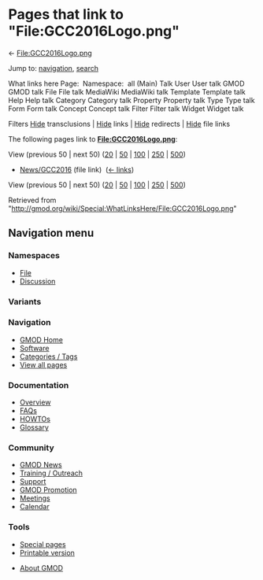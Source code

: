 <div id="mw-page-base" class="noprint">

</div>

<div id="mw-head-base" class="noprint">

</div>

<div id="content" class="mw-body" role="main">

<span id="top"></span>

<div id="mw-js-message" style="display:none;">

</div>



# <span dir="auto">Pages that link to "File:GCC2016Logo.png"</span>

<div id="bodyContent">

<div id="contentSub">

←
[File:GCC2016Logo.png](/wiki/File:GCC2016Logo.png "File:GCC2016Logo.png")

</div>

<div id="jump-to-nav" class="mw-jump">

Jump to: [navigation](#mw-navigation), [search](#p-search)

</div>

<div id="mw-content-text">

What links here Page:  Namespace:  all (Main) Talk User User talk GMOD
GMOD talk File File talk MediaWiki MediaWiki talk Template Template talk
Help Help talk Category Category talk Property Property talk Type Type
talk Form Form talk Concept Concept talk Filter Filter talk Widget
Widget talk

Filters
[Hide](/mediawiki/index.php?title=Special:WhatLinksHere/File:GCC2016Logo.png&hidetrans=1 "Special:WhatLinksHere/File:GCC2016Logo.png")
transclusions \|
[Hide](/mediawiki/index.php?title=Special:WhatLinksHere/File:GCC2016Logo.png&hidelinks=1 "Special:WhatLinksHere/File:GCC2016Logo.png")
links \|
[Hide](/mediawiki/index.php?title=Special:WhatLinksHere/File:GCC2016Logo.png&hideredirs=1 "Special:WhatLinksHere/File:GCC2016Logo.png")
redirects \|
[Hide](/mediawiki/index.php?title=Special:WhatLinksHere/File:GCC2016Logo.png&hideimages=1 "Special:WhatLinksHere/File:GCC2016Logo.png")
file links

The following pages link to
**[File:GCC2016Logo.png](/wiki/File:GCC2016Logo.png "File:GCC2016Logo.png")**:

View (previous 50 \| next 50)
([20](/mediawiki/index.php?title=Special:WhatLinksHere/File:GCC2016Logo.png&limit=20 "Special:WhatLinksHere/File:GCC2016Logo.png")
\|
[50](/mediawiki/index.php?title=Special:WhatLinksHere/File:GCC2016Logo.png&limit=50 "Special:WhatLinksHere/File:GCC2016Logo.png")
\|
[100](/mediawiki/index.php?title=Special:WhatLinksHere/File:GCC2016Logo.png&limit=100 "Special:WhatLinksHere/File:GCC2016Logo.png")
\|
[250](/mediawiki/index.php?title=Special:WhatLinksHere/File:GCC2016Logo.png&limit=250 "Special:WhatLinksHere/File:GCC2016Logo.png")
\|
[500](/mediawiki/index.php?title=Special:WhatLinksHere/File:GCC2016Logo.png&limit=500 "Special:WhatLinksHere/File:GCC2016Logo.png"))

- [News/GCC2016](/wiki/News/GCC2016 "News/GCC2016") (file link) ‎
  <span class="mw-whatlinkshere-tools">([←
  links](/mediawiki/index.php?title=Special:WhatLinksHere&target=News%2FGCC2016 "Special:WhatLinksHere"))</span>

View (previous 50 \| next 50)
([20](/mediawiki/index.php?title=Special:WhatLinksHere/File:GCC2016Logo.png&limit=20 "Special:WhatLinksHere/File:GCC2016Logo.png")
\|
[50](/mediawiki/index.php?title=Special:WhatLinksHere/File:GCC2016Logo.png&limit=50 "Special:WhatLinksHere/File:GCC2016Logo.png")
\|
[100](/mediawiki/index.php?title=Special:WhatLinksHere/File:GCC2016Logo.png&limit=100 "Special:WhatLinksHere/File:GCC2016Logo.png")
\|
[250](/mediawiki/index.php?title=Special:WhatLinksHere/File:GCC2016Logo.png&limit=250 "Special:WhatLinksHere/File:GCC2016Logo.png")
\|
[500](/mediawiki/index.php?title=Special:WhatLinksHere/File:GCC2016Logo.png&limit=500 "Special:WhatLinksHere/File:GCC2016Logo.png"))

</div>

<div class="printfooter">

Retrieved from
"<http://gmod.org/wiki/Special:WhatLinksHere/File:GCC2016Logo.png>"

</div>

<div id="catlinks" class="catlinks catlinks-allhidden">

</div>

<div class="visualClear">

</div>

</div>

</div>

<div id="mw-navigation">

## Navigation menu

<div id="mw-head">



<div id="left-navigation">

<div id="p-namespaces" class="vectorTabs" role="navigation"
aria-labelledby="p-namespaces-label">

### Namespaces

- <span id="ca-nstab-image"><a href="/wiki/File:GCC2016Logo.png" accesskey="c"
  title="View the file page [c]">File</a></span>
- <span id="ca-talk"><a
  href="/mediawiki/index.php?title=File_talk:GCC2016Logo.png&amp;action=edit&amp;redlink=1"
  accesskey="t"
  title="Discussion about the content page [t]">Discussion</a></span>

</div>

<div id="p-variants" class="vectorMenu emptyPortlet" role="navigation"
aria-labelledby="p-variants-label">

### 

### Variants[](#)

<div class="menu">

</div>

</div>

</div>





</div>

</div>

</div>

<div id="mw-panel">

<div id="p-logo" role="banner">

<a href="/wiki/Main_Page"
style="background-image: url(http://gmod.org/images/GMOD-cogs.png);"
title="Visit the main page"></a>

</div>

<div id="p-Navigation" class="portal" role="navigation"
aria-labelledby="p-Navigation-label">

### Navigation

<div class="body">

- <span id="n-GMOD-Home">[GMOD Home](/wiki/Main_Page)</span>
- <span id="n-Software">[Software](/wiki/GMOD_Components)</span>
- <span id="n-Categories-.2F-Tags">[Categories /
  Tags](/wiki/Categories)</span>
- <span id="n-View-all-pages">[View all
  pages](/wiki/Special:AllPages)</span>

</div>

</div>

<div id="p-Documentation" class="portal" role="navigation"
aria-labelledby="p-Documentation-label">

### Documentation

<div class="body">

- <span id="n-Overview">[Overview](/wiki/Overview)</span>
- <span id="n-FAQs">[FAQs](/wiki/Category:FAQ)</span>
- <span id="n-HOWTOs">[HOWTOs](/wiki/Category:HOWTO)</span>
- <span id="n-Glossary">[Glossary](/wiki/Glossary)</span>

</div>

</div>

<div id="p-Community" class="portal" role="navigation"
aria-labelledby="p-Community-label">

### Community

<div class="body">

- <span id="n-GMOD-News">[GMOD News](/wiki/GMOD_News)</span>
- <span id="n-Training-.2F-Outreach">[Training /
  Outreach](/wiki/Training_and_Outreach)</span>
- <span id="n-Support">[Support](/wiki/Support)</span>
- <span id="n-GMOD-Promotion">[GMOD
  Promotion](/wiki/GMOD_Promotion)</span>
- <span id="n-Meetings">[Meetings](/wiki/Meetings)</span>
- <span id="n-Calendar">[Calendar](/wiki/Calendar)</span>

</div>

</div>

<div id="p-tb" class="portal" role="navigation"
aria-labelledby="p-tb-label">

### Tools

<div class="body">

- <span id="t-specialpages"><a href="/wiki/Special:SpecialPages" accesskey="q"
  title="A list of all special pages [q]">Special pages</a></span>
- <span id="t-print"><a
  href="/mediawiki/index.php?title=Special:WhatLinksHere/File:GCC2016Logo.png&amp;printable=yes"
  rel="alternate" accesskey="p"
  title="Printable version of this page [p]">Printable version</a></span>

</div>

</div>

</div>

</div>

<div id="footer" role="contentinfo">

- <span id="footer-places-about">[About
  GMOD](/wiki/GMOD:About "GMOD:About")</span>

<!-- -->






</div>
